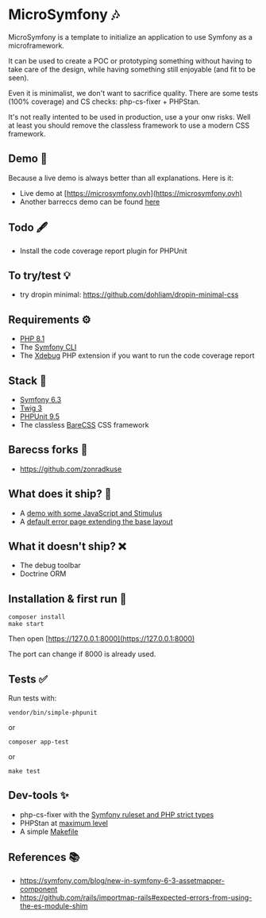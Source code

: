 # MicroSymfony 🎶

MicroSymfony is a template to initialize an application to use Symfony as a microframework.

It can be used to create a POC or prototyping something without having to take care
of the design, while having something still enjoyable (and fit to be seen).

Even it is minimalist, we don't want to sacrifice quality.
There are some tests (100% coverage) and CS checks: php-cs-fixer + PHPStan. 

It's not really intented to be used in production, use a your onw risks.
Well at least you should remove the classless framework to use a modern CSS framework.


## Demo 🌈

Because a live demo is always better than all explanations. Here is it:

* Live demo at [https://microsymfony.ovh](https://microsymfony.ovh)
* Another barreccs demo can be found [here](https://dohliam.github.io/dropin-minimal-css/?bare#text)


## Todo 🖋 

* Install the code coverage report plugin for PHPUnit


## To try/test 💡

* try dropin minimal: https://github.com/dohliam/dropin-minimal-css


## Requirements ⚙

* [PHP 8.1](https://www.php.net/releases/8.1/en.php)
* The [Symfony CLI](https://symfony.com/download)
* The [Xdebug](https://xdebug.org/) PHP extension if you want to run the code coverage report


## Stack 🔗

* [Symfony 6.3](https://symfony.com)
* [Twig 3](https://twig.symfony.com)
* [PHPUnit 9.5](https://phpunit.de)
* The classless [BareCSS](http://barecss.com) CSS framework 


## Barecss forks 🎨

* https://github.com/zonradkuse


## What does it ship? 🚀

* A [demo with some JavaScript and Stimulus](https://github.com/strangebuzz/MicroSymfony/blob/main/templates/stimulus.html.twig) 
* A [default error page extending the base layout](https://github.com/strangebuzz/symfony-micro/blob/main/templates/bundles/TwigBundle/Exception/error.html.twig)


## What it doesn't ship? ❌

* The debug toolbar
* Doctrine ORM


## Installation & first run 🚀

    composer install
    make start

Then open [https://127.0.0.1:8000](https://127.0.0.1:8000)

The port can change if 8000 is already used.


## Tests ✅

Run tests with:

    vendor/bin/simple-phpunit

or

    composer app-test

or

    make test


## Dev-tools ✨
 
* php-cs-fixer with the [Symfony ruleset and PHP strict types](https://github.com/strangebuzz/MicroSymfony/blob/main/.php-cs-fixer.dist.php)
* PHPStan at [maximum level](https://github.com/strangebuzz/MicroSymfony/blob/main/phpstan.neon)
* A simple [Makefile](https://github.com/strangebuzz/MicroSymfony/blob/main/Makefile)


## References 📚

* https://symfony.com/blog/new-in-symfony-6-3-assetmapper-component
* https://github.com/rails/importmap-rails#expected-errors-from-using-the-es-module-shim